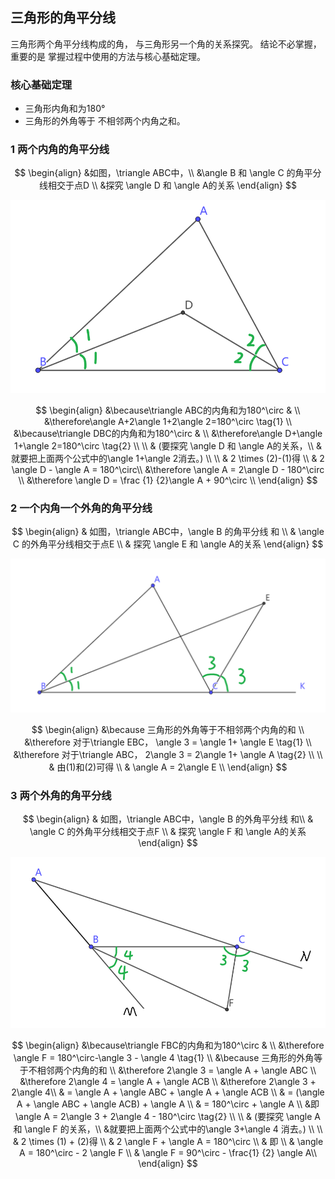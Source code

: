 ## 三角形的角平分线

三角形两个角平分线构成的角，
与三角形另一个角的关系探究。
结论不必掌握，重要的是
掌握过程中使用的方法与核心基础定理。

### 核心基础定理
- 三角形内角和为180°
- 三角形的外角等于
  不相邻两个内角之和。

### 1 两个内角的角平分线

$$
\begin{align}
&如图，\triangle ABC中，\\
&\angle B 和 \angle C 的角平分线相交于点D \\
&探究 \angle D 和 \angle A的关系
\end{align}
$$

![](../imgs/11/1-1.png)


$$
\begin{align}
&\because\triangle ABC的内角和为180^\circ & \\
&\therefore\angle A+2\angle 1+2\angle 2=180^\circ  \tag{1} \\
&\because\triangle DBC的内角和为180^\circ & \\
&\therefore\angle D+\angle 1+\angle 2=180^\circ \tag{2} \\
\\
& (要探究 \angle D 和 \angle A的关系，\\
&就要把上面两个公式中的\angle 1+\angle 2消去。) \\
\\
& 2 \times (2)-(1)得 \\
& 2  \angle D - \angle A = 180^\circ\\
&\therefore \angle A = 2\angle D - 180^\circ \\
&\therefore \angle D = \frac {1} {2}\angle A + 90^\circ \\
\end{align}
$$


### 2 一个内角一个外角的角平分线

$$
\begin{align}
& 如图，\triangle ABC中，\angle B 的角平分线 和 \\
& \angle C 的外角平分线相交于点E \\
& 探究 \angle E 和 \angle A的关系
\end{align}
$$

![](../imgs/11/1-2.png)


$$
\begin{align}
&\because 三角形的外角等于不相邻两个内角的和 \\
&\therefore 对于\triangle EBC， \angle 3 = \angle 1+ \angle E \tag{1} \\
&\therefore 对于\triangle ABC， 2\angle 3 = 2\angle 1+ \angle A \tag{2} \\
\\
& 由(1)和(2)可得 \\
& \angle A = 2\angle E \\
\end{align}
$$

### 3 两个外角的角平分线

$$
\begin{align}
& 如图，\triangle ABC中，\angle B 的外角平分线 和\\
& \angle C 的外角平分线相交于点F \\
& 探究 \angle F 和 \angle A的关系
\end{align}
$$

![](../imgs/11/1-3.png)

$$
\begin{align}
&\because\triangle FBC的内角和为180^\circ & \\
&\therefore \angle F = 180^\circ-\angle 3 - \angle 4 \tag{1} \\
&\because 三角形的外角等于不相邻两个内角的和 \\
&\therefore 2\angle 3 = \angle A + \angle ABC  \\
&\therefore 2\angle 4 = \angle A + \angle ACB  \\
&\therefore 2\angle 3 + 2\angle 4\\
& = \angle A + \angle ABC + \angle A + \angle ACB \\
& = (\angle A + \angle ABC + \angle ACB) + \angle A \\
& = 180^\circ +  \angle A \\
&即 \angle A = 2\angle 3 + 2\angle 4 - 180^\circ
\tag{2} \\
\\
& (要探究 \angle A 和 \angle F 的关系，\\
&就要把上面两个公式中的\angle 3+\angle 4 消去。) \\
\\
& 2 \times (1) + (2)得 \\
& 2 \angle F + \angle A = 180^\circ \\
& 即 \\
& \angle A =  180^\circ - 2 \angle F \\
& \angle F =  90^\circ - \frac{1} {2} \angle A\\
\end{align}
$$
